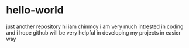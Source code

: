 # hello-world
just another repository
hi iam chinmoy 
i am very much intrested in coding and i hope github will be very helpful in developing my projects in easier way 

